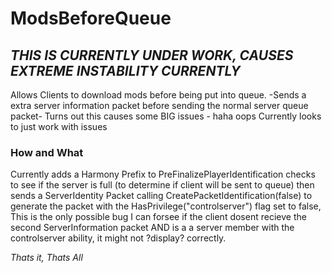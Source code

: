 # ModsBeforeQueue
## *THIS IS CURRENTLY UNDER WORK, CAUSES EXTREME INSTABILITY CURRENTLY*
Allows Clients to download mods before being put into queue.
-Sends a extra server information packet before sending the normal server queue packet- Turns out this causes some BIG issues - haha oops
Currently looks to just work with issues

### How and What
Currently adds a Harmony Prefix to PreFinalizePlayerIdentification checks to see if the server is full (to determine if client will be sent to queue) then sends a ServerIdentity Packet calling CreatePacketIdentification(false) to generate the packet with the HasPrivilege("controlserver") flag set to false, This is the only possible bug I can forsee if the client dosent recieve the second ServerInformation packet AND is a a server member with the controlserver ability, it might not ?display? correctly.

 

*Thats it, Thats All*
